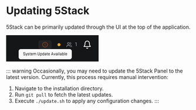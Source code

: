 # Updating 5Stack

5Stack can be primarily updated through the UI at the top of the application.

![Update Notice](./update-notice.png)

::: warning
Occasionally, you may need to update the 5Stack Panel to the latest version. Currently, this process requires manual intervention:

1. Navigate to the installation directory.
2. Run `git pull` to fetch the latest updates.
3. Execute `./update.sh` to apply any configuration changes.
   :::
